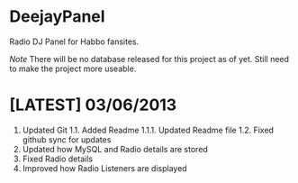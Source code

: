 DeejayPanel
===========

Radio DJ Panel for Habbo fansites.

*Note* There will be no database released for this project as of yet. Still need to make the project more useable.


[LATEST] 03/06/2013
===========

1. Updated Git
1.1. Added Readme
1.1.1. Updated Readme file
1.2. Fixed github sync for updates
2. Updated how MySQL and Radio details are stored
3. Fixed Radio details
4. Improved how Radio Listeners are displayed